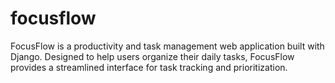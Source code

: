 # focusflow
FocusFlow is a productivity and task management web application built with Django. Designed to help users organize their daily tasks, FocusFlow provides a streamlined interface for task tracking and prioritization.
